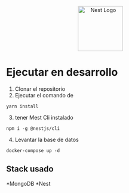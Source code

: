 <p align="center">
  <a href="http://nestjs.com/" target="blank"><img src="https://nestjs.com/img/logo-small.svg" width="120" alt="Nest Logo" /></a>
</p>

# Ejecutar en desarrollo

1. Clonar el repositorio 
2. Ejecutar el comando de 

```
yarn install
```
3. tener Mest Cli instalado
```
npm i -g @nestjs/cli
```
4. Levantar la base de datos
```
docker-compose up -d
```

## Stack usado
*MongoDB
*Nest

